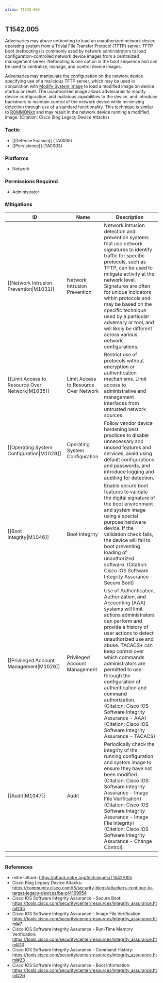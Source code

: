 ```yaml
---
alias: T1542.005
---
```


## T1542.005

Adversaries may abuse netbooting to load an unauthorized network device operating system from a Trivial File Transfer Protocol (TFTP) server. TFTP boot (netbooting) is commonly used by network administrators to load configuration-controlled network device images from a centralized management server. Netbooting is one option in the boot sequence and can be used to centralize, manage, and control device images.

Adversaries may manipulate the configuration on the network device specifying use of a malicious TFTP server, which may be used in conjunction with [Modify System Image](https://attack.mitre.org/techniques/T1601) to load a modified image on device startup or reset. The unauthorized image allows adversaries to modify device configuration, add malicious capabilities to the device, and introduce backdoors to maintain control of the network device while minimizing detection through use of a standard functionality. This technique is similar to [ROMMONkit](https://attack.mitre.org/techniques/T1542/004) and may result in the network device running a modified image. (Citation: Cisco Blog Legacy Device Attacks)


### Tactic
- [[Defense Evasion]] (TA0005)
- [[Persistence]] (TA0003)

### Platforms
- Network

### Permissions Required
- Administrator

### Mitigations

| ID | Name | Description |
| --- | --- | --- |
| [[Network Intrusion Prevention\|M1031]] | Network Intrusion Prevention | Network intrusion detection and prevention systems that use network signatures to identify traffic for specific protocols, such as TFTP, can be used to mitigate activity at the network level. Signatures are often for unique indicators within protocols and may be based on the specific technique used by a particular adversary or tool, and will likely be different across various network configurations.  |
| [[Limit Access to Resource Over Network\|M1035]] | Limit Access to Resource Over Network | Restrict use of protocols without encryption or authentication mechanisms. Limit access to administrative and management interfaces from untrusted network sources.  |
| [[Operating System Configuration\|M1028]] | Operating System Configuration | Follow vendor device hardening best practices to disable unnecessary and unused features and services, avoid using default configurations and passwords, and introduce logging and auditing for detection. |
| [[Boot Integrity\|M1046]] | Boot Integrity | Enable secure boot features to validate the digital signature of the boot environment and system image using a special purpose hardware device. If the validation check fails, the device will fail to boot preventing loading of unauthorized software. (Citation: Cisco IOS Software Integrity Assurance - Secure Boot)  |
| [[Privileged Account Management\|M1026]] | Privileged Account Management | Use of Authentication, Authorization, and Accounting (AAA) systems will limit actions administrators can perform and provide a history of user actions to detect unauthorized use and abuse. TACACS+ can keep control over which commands administrators are permitted to use through the configuration of authentication and command authorization. (Citation: Cisco IOS Software Integrity Assurance - AAA) (Citation: Cisco IOS Software Integrity Assurance - TACACS) |
| [[Audit\|M1047]] | Audit | Periodically check the integrity of the running configuration and system image to ensure they have not been modified. (Citation: Cisco IOS Software Integrity Assurance - Image File Verification) (Citation: Cisco IOS Software Integrity Assurance - Image File Integrity) (Citation: Cisco IOS Software Integrity Assurance - Change Control)  |


---
### References

- mitre-attack: https://attack.mitre.org/techniques/T1542/005
- Cisco Blog Legacy Device Attacks: https://community.cisco.com/t5/security-blogs/attackers-continue-to-target-legacy-devices/ba-p/4169954
- Cisco IOS Software Integrity Assurance - Secure Boot: https://tools.cisco.com/security/center/resources/integrity_assurance.html#35
- Cisco IOS Software Integrity Assurance - Image File Verification: https://tools.cisco.com/security/center/resources/integrity_assurance.html#7
- Cisco IOS Software Integrity Assurance - Run-Time Memory Verification: https://tools.cisco.com/security/center/resources/integrity_assurance.html#13
- Cisco IOS Software Integrity Assurance - Command History: https://tools.cisco.com/security/center/resources/integrity_assurance.html#23
- Cisco IOS Software Integrity Assurance - Boot Information: https://tools.cisco.com/security/center/resources/integrity_assurance.html#26
